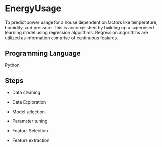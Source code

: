 # EnergyUsage

To predict power usage for a house dependent on factors like temperature, humidity, and pressure. This is accomplished by building up a supervised learning model using regression algorithms. Regression algorithms are utilized as information comprise of continuous features.

## Programming Language

Python

## Steps

- Data cleaning

- Data Exploration

- Model selection

- Parameter tuning

- Feature Selection

- Feature extraction
